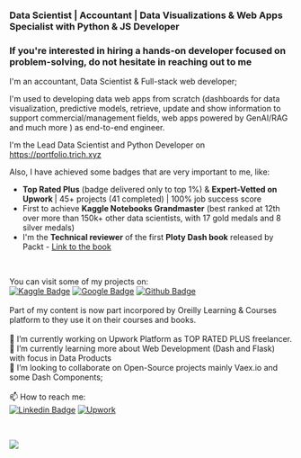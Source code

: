 ### Data Scientist | Accountant | Data Visualizations & Web Apps Specialist with Python & JS Developer

### If you're interested in hiring a hands-on developer focused on problem-solving, do not hesitate in reaching out to me 

I'm an accountant, Data Scientist & Full-stack web developer; <br>

I'm used to developing data web apps from scratch (dashboards for data visualization, predictive models, retrieve, update and show information to support commercial/management fields, web apps powered by GenAI/RAG and much more ) as end-to-end engineer.  <br>

I'm the Lead Data Scientist and Python Developer on https://portfolio.trich.xyz<br>

Also, I have achieved some badges that are very important to me, like:
- <b>Top Rated Plus</b> (badge delivered only to top 1%) & <b>Expert-Vetted on Upwork </b>| 45+ projects (41 completed) | 100% job success score
- First to achieve <b>Kaggle Notebooks Grandmaster</b> (best ranked at 12th over more than 150k+ other data scientists, with 17 gold medals and 8 silver medals)
- I'm the <b>Technical reviewer</b> of the first <b>Ploty Dash book</b> released by Packt - [Link to the book](https://www.packtpub.com/product/interactive-dashboards-and-data-apps-with-plotly-and-dash/9781800568914)
<br>

You can visit some of my projects on:<br>
[![Kaggle Badge](https://img.shields.io/badge/-Kaggle-blue?style=flat-square&logo=Kaggle&logoColor=blue&labelColor=lightgrey&color=black&link=https://kaggle.com/kabure/notebooks)](https://kaggle.com/kabure/notebooks)
[![Google Badge](https://img.shields.io/badge/-Portfolio-8a37db?style=flat-square&logo=Google&logoColor=white&labelColor=red&color=black&link=https://portfolio.trich.ai)](https://portfolio.trich.xyz)
[![Github Badge](https://img.shields.io/badge/-Github-8a37db?style=flat-square&logo=Github&logoColor=white&color=black&link=https://github.com/kaburelabs?tab=repositories)](https://github.com/kaburelabs?tab=repositories)<br>
<br>
Part of my content is now part incorpored by Oreilly Learning & Courses platform to they use it on their courses and books. <br>
<br>
🔭 I’m currently working on Upwork Platform as TOP RATED PLUS freelancer.<br>
🌱 I’m currently learning more about Web Development (Dash and Flask) with focus in Data Products<br>
👯 I’m looking to collaborate on Open-Source projects mainly Vaex.io and some Dash Components;<br>
<br>
📫 How to reach me: <br>
[![Linkedin Badge](https://img.shields.io/badge/-LinkedIn-blue?style=flat-square&logo=Linkedin&logoColor=white&color=black&labelColor=blue&link=https://www.linkedin.com/in/leonardoferreirads/)](https://www.linkedin.com/in/leonardoferreirads/)
[![Upwork](https://img.shields.io/badge/-Upwork-white?style=flat-square&logo=Upwork&logoColor=white&labelColor=green&color=black&link=https://www.upwork.com/freelancers/~0163c4a246540fb9a3)](https://www.upwork.com/freelancers/~0163c4a246540fb9a3)

<br>

![](https://komarev.com/ghpvc/?username=kaburelabs)

<!--
**kaburelabs/kaburelabs** is a ✨ _special_ ✨ repository because its `README.md` (this file) appears on your GitHub profile.

Here are some ideas to get you started:

- 🔭 I’m currently working on ...
- 🌱 I’m currently learning ...
- 👯 I’m looking to collaborate on ...
- 🤔 I’m looking for help with ...
- 💬 Ask me about ...
- 📫 How to reach me: ...
- 😄 Pronouns: ...
- ⚡ Fun fact: ...

-->
